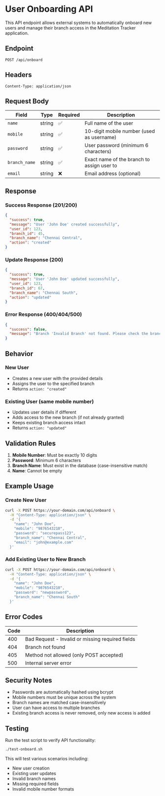 # User Onboarding API

This API endpoint allows external systems to automatically onboard new users and manage their branch access in the Meditation Tracker application.

## Endpoint

```
POST /api/onboard
```

## Headers

```
Content-Type: application/json
```

## Request Body

| Field | Type | Required | Description |
|-------|------|----------|-------------|
| `name` | string | ✅ | Full name of the user |
| `mobile` | string | ✅ | 10-digit mobile number (used as username) |
| `password` | string | ✅ | User password (minimum 6 characters) |
| `branch_name` | string | ✅ | Exact name of the branch to assign user to |
| `email` | string | ❌ | Email address (optional) |

## Response

### Success Response (201/200)

```json
{
  "success": true,
  "message": "User 'John Doe' created successfully",
  "user_id": 123,
  "branch_id": 45,
  "branch_name": "Chennai Central",
  "action": "created"
}
```

### Update Response (200)

```json
{
  "success": true,
  "message": "User 'John Doe' updated successfully",
  "user_id": 123,
  "branch_id": 67,
  "branch_name": "Chennai South",
  "action": "updated"
}
```

### Error Response (400/404/500)

```json
{
  "success": false,
  "message": "Branch 'Invalid Branch' not found. Please check the branch name."
}
```

## Behavior

### New User
- Creates a new user with the provided details
- Assigns the user to the specified branch
- Returns `action: "created"`

### Existing User (same mobile number)
- Updates user details if different
- Adds access to the new branch (if not already granted)
- Keeps existing branch access intact
- Returns `action: "updated"`

## Validation Rules

1. **Mobile Number**: Must be exactly 10 digits
2. **Password**: Minimum 6 characters
3. **Branch Name**: Must exist in the database (case-insensitive match)
4. **Name**: Cannot be empty

## Example Usage

### Create New User

```bash
curl -X POST https://your-domain.com/api/onboard \
  -H "Content-Type: application/json" \
  -d '{
    "name": "John Doe",
    "mobile": "9876543210",
    "password": "securepass123",
    "branch_name": "Chennai Central",
    "email": "john@example.com"
  }'
```

### Add Existing User to New Branch

```bash
curl -X POST https://your-domain.com/api/onboard \
  -H "Content-Type: application/json" \
  -d '{
    "name": "John Doe",
    "mobile": "9876543210",
    "password": "newpassword",
    "branch_name": "Chennai South"
  }'
```

## Error Codes

| Code | Description |
|------|-------------|
| 400 | Bad Request - Invalid or missing required fields |
| 404 | Branch not found |
| 405 | Method not allowed (only POST accepted) |
| 500 | Internal server error |

## Security Notes

- Passwords are automatically hashed using bcrypt
- Mobile numbers must be unique across the system
- Branch names are matched case-insensitively
- User can have access to multiple branches
- Existing branch access is never removed, only new access is added

## Testing

Run the test script to verify API functionality:

```bash
./test-onboard.sh
```

This will test various scenarios including:
- New user creation
- Existing user updates
- Invalid branch names
- Missing required fields
- Invalid mobile number formats